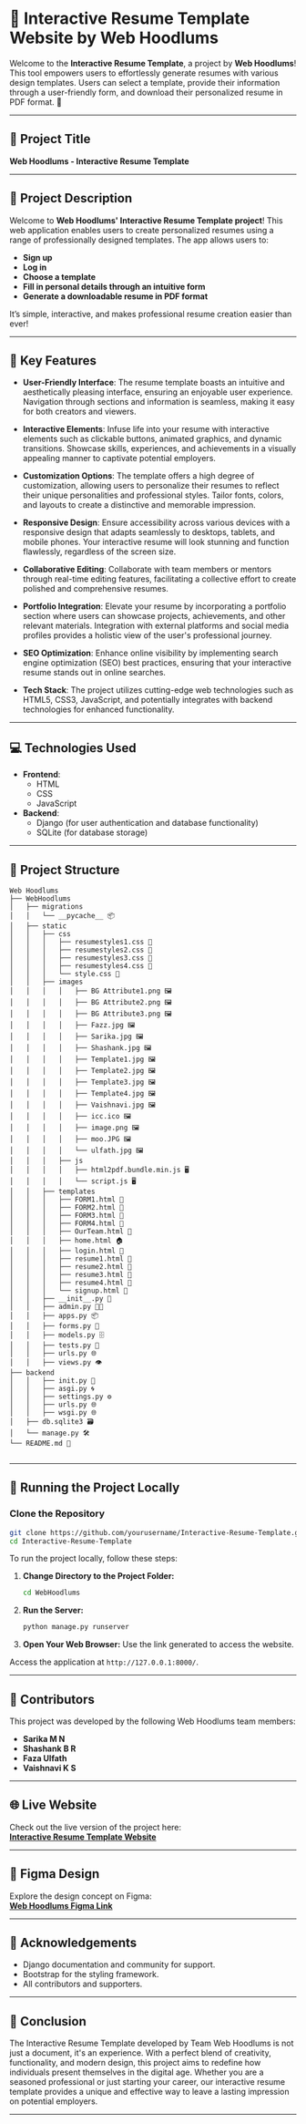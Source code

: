 # 💼 Interactive Resume Template Website by Web Hoodlums

Welcome to the **Interactive Resume Template**, a project by **Web Hoodlums**! This tool empowers users to effortlessly generate resumes with various design templates. Users can select a template, provide their information through a user-friendly form, and download their personalized resume in PDF format. 🎉

---

## 📛 Project Title

**Web Hoodlums - Interactive Resume Template**

---

## 📄 Project Description

Welcome to **Web Hoodlums' Interactive Resume Template project**! This web application enables users to create personalized resumes using a range of professionally designed templates. The app allows users to:
- **Sign up**
- **Log in**
- **Choose a template**
- **Fill in personal details through an intuitive form**
- **Generate a downloadable resume in PDF format**

It’s simple, interactive, and makes professional resume creation easier than ever!

---

## 🌟 Key Features

- **User-Friendly Interface**: The resume template boasts an intuitive and aesthetically pleasing interface, ensuring an enjoyable user experience. Navigation through sections and information is seamless, making it easy for both creators and viewers.

- **Interactive Elements**: Infuse life into your resume with interactive elements such as clickable buttons, animated graphics, and dynamic transitions. Showcase skills, experiences, and achievements in a visually appealing manner to captivate potential employers.

- **Customization Options**: The template offers a high degree of customization, allowing users to personalize their resumes to reflect their unique personalities and professional styles. Tailor fonts, colors, and layouts to create a distinctive and memorable impression.

- **Responsive Design**: Ensure accessibility across various devices with a responsive design that adapts seamlessly to desktops, tablets, and mobile phones. Your interactive resume will look stunning and function flawlessly, regardless of the screen size.

- **Collaborative Editing**: Collaborate with team members or mentors through real-time editing features, facilitating a collective effort to create polished and comprehensive resumes.

- **Portfolio Integration**: Elevate your resume by incorporating a portfolio section where users can showcase projects, achievements, and other relevant materials. Integration with external platforms and social media profiles provides a holistic view of the user's professional journey.

- **SEO Optimization**: Enhance online visibility by implementing search engine optimization (SEO) best practices, ensuring that your interactive resume stands out in online searches.

- **Tech Stack**: The project utilizes cutting-edge web technologies such as HTML5, CSS3, JavaScript, and potentially integrates with backend technologies for enhanced functionality.

---

## 💻 Technologies Used

- **Frontend**:  
  - HTML  
  - CSS  
  - JavaScript
- **Backend**:  
  - Django (for user authentication and database functionality)
  - SQLite (for database storage)

---

## 📂 Project Structure

```
Web Hoodlums
├── WebHoodlums
│   ├── migrations
│   │   └── __pycache__ 📦
│   ├── static
│   │   ├── css
│   │   │   ├── resumestyles1.css 🎨
│   │   │   ├── resumestyles2.css 🎨
│   │   │   ├── resumestyles3.css 🎨
│   │   │   ├── resumestyles4.css 🎨
│   │   │   └── style.css 🎨
│   │   ├── images
│   │   │   │   ├── BG Attribute1.png 🖼️
│   │   │   │   ├── BG Attribute2.png 🖼️
│   │   │   │   ├── BG Attribute3.png 🖼️
│   │   │   │   ├── Fazz.jpg 🖼️
│   │   │   │   ├── Sarika.jpg 🖼️
│   │   │   │   ├── Shashank.jpg 🖼️
│   │   │   │   ├── Template1.jpg 🖼️
│   │   │   │   ├── Template2.jpg 🖼️
│   │   │   │   ├── Template3.jpg 🖼️
│   │   │   │   ├── Template4.jpg 🖼️
│   │   │   │   ├── Vaishnavi.jpg 🖼️
│   │   │   │   ├── icc.ico 🖼️
│   │   │   │   ├── image.png 🖼️
│   │   │   │   ├── moo.JPG 🖼️
│   │   │   │   └── ulfath.jpg 🖼️
│   │   │   ├── js
│   │   │   │   ├── html2pdf.bundle.min.js 🖥
│   │   │   │   └── script.js 🖥
│   │   ├── templates
│   │   │   ├── FORM1.html 📄
│   │   │   ├── FORM2.html 📄
│   │   │   ├── FORM3.html 📄
│   │   │   ├── FORM4.html 📄
│   │   │   ├── OurTeam.html 👥
│   │   │   ├── home.html 🏠
│   │   │   ├── login.html 🔐
│   │   │   ├── resume1.html 📄
│   │   │   ├── resume2.html 📄
│   │   │   ├── resume3.html 📄
│   │   │   ├── resume4.html 📄
│   │   │   └── signup.html 📝
│   │   ├── __init__.py 🐍
│   │   ├── admin.py 🧑‍💼
│   │   ├── apps.py 📦
│   │   ├── forms.py 📝
│   │   ├── models.py 🗄
│   │   ├── tests.py 🧪
│   │   ├── urls.py 🌐
│   │   ├── views.py 👁️
├── backend
│   │   ├── init.py 🐍
│   │   ├── asgi.py 🌀
│   │   ├── settings.py ⚙️
│   │   ├── urls.py 🌐
│   │   ├── wsgi.py 🌐
│   ├── db.sqlite3 🗃️
│   └── manage.py 🛠️
└── README.md 📜
    
```

---

## 🚀 Running the Project Locally

### Clone the Repository

```bash
git clone https://github.com/yourusername/Interactive-Resume-Template.git
cd Interactive-Resume-Template
```

To run the project locally, follow these steps:

1. **Change Directory to the Project Folder:**
   ```bash
   cd WebHoodlums
   ```

2. **Run the Server:**
   ```bash
   python manage.py runserver
   ```

3. **Open Your Web Browser:**
   Use the link generated to access the website.

Access the application at `http://127.0.0.1:8000/`.

---


## 👥 Contributors

This project was developed by the following Web Hoodlums team members:

- **Sarika M N**  
- **Shashank B R**  
- **Faza Ulfath**  
- **Vaishnavi K S**

---

## 🌐 Live Website

Check out the live version of the project here:  
**[Interactive Resume Template Website](https://Sarika.pythonanywhere.com)**

---

## 🎨 Figma Design

Explore the design concept on Figma:  
**[Web Hoodlums Figma Link](https://www.figma.com/file/cAg7gS0MNrUL9awMRhadcs/Web-Hoodlums?type=design&node-id=0%3A1&mode=design&t=TKQRdtVuObXONTle-1)**

---

## 🙏 Acknowledgements

- Django documentation and community for support.
- Bootstrap for the styling framework.
- All contributors and supporters.

---

## 📝 Conclusion

The Interactive Resume Template developed by Team Web Hoodlums is not just a document, it's an experience. With a perfect blend of creativity, functionality, and modern design, this project aims to redefine how individuals present themselves in the digital age. Whether you are a seasoned professional or just starting your career, our interactive resume template provides a unique and effective way to leave a lasting impression on potential employers.

---
